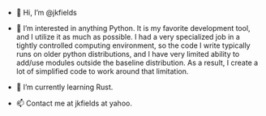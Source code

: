 - 👋 Hi, I’m @jkfields
- 👀 I’m interested in anything Python.  It is my favorite development tool, and I utilize it as much as possible.  I had a very specialized job in a tightly controlled computing environment, so the code I write typically runs on older python distributions, and I have very limited ability to add/use modules outside the baseline distribution.  As a result, I create a lot of simplified code to work around that limitation.

- 🌱 I’m currently learning Rust.
- 📫 Contact me at jkfields at yahoo.

<!---
jkfields/jkfields is a ✨ special ✨ repository because its `README.md` (this file) appears on your GitHub profile.
You can click the Preview link to take a look at your changes.
--->
